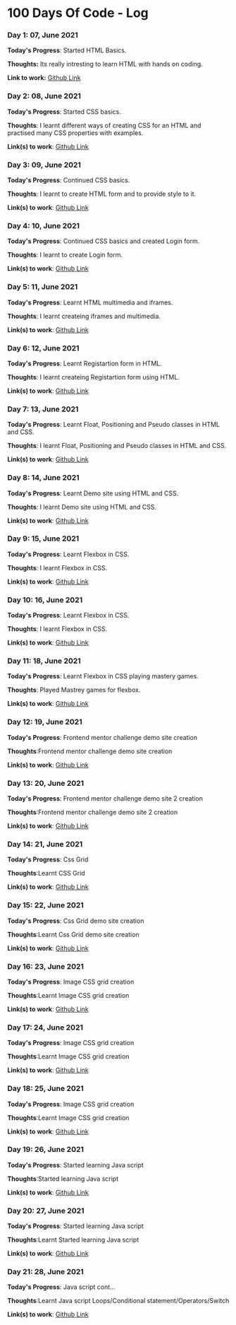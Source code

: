 # 100 Days Of Code - Log

### Day 1: 07, June 2021

**Today's Progress**: Started HTML Basics.

**Thoughts:** Its really intresting to learn HTML with hands on coding.

**Link to work:** [Github Link](https://github.com/CLNandeesh/WebDevChallenge/tree/master/HTML)

### Day 2: 08, June 2021 


**Today's Progress**: Started CSS basics.

**Thoughts**: I learnt different ways of creating CSS for an HTML and practised many CSS properties with examples.

**Link(s) to work**: [Github Link](https://github.com/CLNandeesh/WebDevChallenge/tree/master/CSS)


### Day 3: 09, June 2021 


**Today's Progress**: Continued CSS basics.

**Thoughts**: I learnt to create HTML form and to provide style to it.

**Link(s) to work**: [Github Link](https://github.com/CLNandeesh/WebDevChallenge/tree/master/CSS)

### Day 4: 10, June 2021 


**Today's Progress**: Continued CSS basics and created Login form.

**Thoughts**: I learnt to create Login form.

**Link(s) to work**: [Github Link](https://github.com/CLNandeesh/WebDevChallenge/tree/master/CSS)


### Day 5: 11, June 2021 


**Today's Progress**: Learnt HTML multimedia and iframes.

**Thoughts**: I learnt createing iframes and multimedia.

**Link(s) to work**: [Github Link](https://github.com/CLNandeesh/WebDevChallenge)

### Day 6: 12, June 2021 


**Today's Progress**: Learnt Registartion form in HTML.

**Thoughts**: I learnt createing Registartion form using HTML.

**Link(s) to work**: [Github Link](
https://github.com/CLNandeesh/WebDevChallenge)

### Day 7: 13, June 2021 


**Today's Progress**: Learnt Float, Positioning and Pseudo classes in HTML and CSS.

**Thoughts**: I learnt Float, Positioning and Pseudo classes in HTML and CSS.

**Link(s) to work**: [Github Link](
https://github.com/CLNandeesh/WebDevChallenge)

### Day 8: 14, June 2021 


**Today's Progress**: Learnt Demo site using HTML and CSS.

**Thoughts**: I learnt Demo site using HTML and CSS.

**Link(s) to work**: [Github Link](
https://github.com/CLNandeesh/WebDevChallenge)

### Day 9: 15, June 2021 


**Today's Progress**: Learnt Flexbox in CSS.

**Thoughts**: I learnt Flexbox in CSS.

**Link(s) to work**: [Github Link](
https://github.com/CLNandeesh/WebDevChallenge/tree/master/DayProgress/Day4Website)


### Day 10: 16, June 2021 


**Today's Progress**: Learnt Flexbox in CSS.

**Thoughts**: I learnt Flexbox in CSS.

**Link(s) to work**: [Github Link](
https://github.com/CLNandeesh/WebDevChallenge/tree/master/DayProgress)

### Day 11: 18, June 2021 


**Today's Progress**: Learnt Flexbox in CSS playing mastery games.

**Thoughts**: Played Mastrey games for flexbox.

**Link(s) to work**: [Github Link](
https://github.com/CLNandeesh/WebDevChallenge/tree/master/DayProgress)

### Day 12: 19, June 2021 


**Today's Progress**: Frontend mentor challenge demo site creation

**Thoughts**:Frontend mentor challenge demo site creation

**Link(s) to work**: [Github Link](
https://github.com/CLNandeesh/WebDevChallenge/tree/master/DayProgress)


### Day 13: 20, June 2021 


**Today's Progress**: Frontend mentor challenge demo site 2 creation

**Thoughts**:Frontend mentor challenge demo site  2 creation

**Link(s) to work**: [Github Link](
https://github.com/CLNandeesh/WebDevChallenge/tree/master/DayProgress)

### Day 14: 21, June 2021 


**Today's Progress**: Css Grid

**Thoughts**:Learnt CSS Grid

**Link(s) to work**: [Github Link](
https://github.com/CLNandeesh/WebDevChallenge/tree/master/DayProgress)


### Day 15: 22, June 2021 


**Today's Progress**: Css Grid demo site creation

**Thoughts**:Learnt Css Grid demo site creation

**Link(s) to work**: [Github Link](
https://github.com/CLNandeesh/WebDevChallenge/tree/master/DayProgress)

### Day 16: 23, June 2021 


**Today's Progress**: Image CSS grid creation

**Thoughts**:Learnt Image CSS grid creation

**Link(s) to work**: [Github Link](
https://github.com/CLNandeesh/WebDevChallenge/tree/master/DayProgress)


### Day 17: 24, June 2021 


**Today's Progress**: Image CSS grid creation

**Thoughts**:Learnt Image CSS grid creation

**Link(s) to work**: [Github Link](
https://github.com/CLNandeesh/WebDevChallenge/tree/master/DayProgress)

### Day 18: 25, June 2021 


**Today's Progress**: Image CSS grid creation

**Thoughts**:Learnt Image CSS grid creation

**Link(s) to work**: [Github Link](
https://github.com/CLNandeesh/WebDevChallenge/tree/master/DayProgress)

### Day 19: 26, June 2021 


**Today's Progress**: Started learning Java script

**Thoughts**:Started learning Java script

**Link(s) to work**: [Github Link](
https://github.com/CLNandeesh/WebDevChallenge/tree/master/DayProgress)

### Day 20: 27, June 2021 


**Today's Progress**: Started learning Java script

**Thoughts**:Learnt Started learning Java script

**Link(s) to work**: [Github Link](
https://github.com/CLNandeesh/WebDevChallenge/tree/master/DayProgress)

### Day 21: 28, June 2021 


**Today's Progress**: Java script cont...

**Thoughts**:Learnt Java script Loops/Conditional statement/Operators/Switch

**Link(s) to work**: [Github Link](
https://github.com/CLNandeesh/WebDevChallenge/tree/master/DayProgress)







